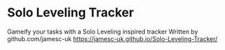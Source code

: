 # Solo Leveling Tracker
 Gameify your tasks with a Solo Leveling inspired tracker
 Written by github.com/jamesc-uk
 https://jamesc-uk.github.io/Solo-Leveling-Tracker/

